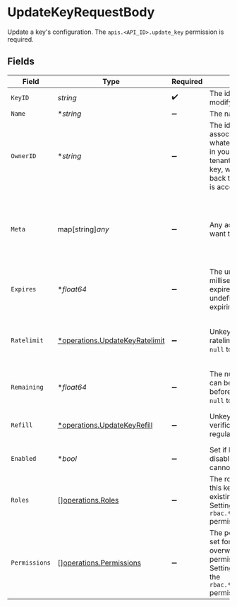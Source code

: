 # UpdateKeyRequestBody

Update a key's configuration.
            The `apis.<API_ID>.update_key` permission is required.


## Fields

| Field                                                                                                                                                                                                                     | Type                                                                                                                                                                                                                      | Required                                                                                                                                                                                                                  | Description                                                                                                                                                                                                               | Example                                                                                                                                                                                                                   |
| ------------------------------------------------------------------------------------------------------------------------------------------------------------------------------------------------------------------------- | ------------------------------------------------------------------------------------------------------------------------------------------------------------------------------------------------------------------------- | ------------------------------------------------------------------------------------------------------------------------------------------------------------------------------------------------------------------------- | ------------------------------------------------------------------------------------------------------------------------------------------------------------------------------------------------------------------------- | ------------------------------------------------------------------------------------------------------------------------------------------------------------------------------------------------------------------------- |
| `KeyID`                                                                                                                                                                                                                   | *string*                                                                                                                                                                                                                  | :heavy_check_mark:                                                                                                                                                                                                        | The id of the key you want to modify                                                                                                                                                                                      | key_123                                                                                                                                                                                                                   |
| `Name`                                                                                                                                                                                                                    | **string*                                                                                                                                                                                                                 | :heavy_minus_sign:                                                                                                                                                                                                        | The name of the key                                                                                                                                                                                                       | Customer X                                                                                                                                                                                                                |
| `OwnerID`                                                                                                                                                                                                                 | **string*                                                                                                                                                                                                                 | :heavy_minus_sign:                                                                                                                                                                                                        | The id of the tenant associated with this key. Use whatever reference you have in your system to identify the tenant. When verifying the key, we will send this field back to you, so you know who is accessing your API. | user_123                                                                                                                                                                                                                  |
| `Meta`                                                                                                                                                                                                                    | map[string]*any*                                                                                                                                                                                                          | :heavy_minus_sign:                                                                                                                                                                                                        | Any additional metadata you want to store with the key                                                                                                                                                                    | {<br/>"roles": [<br/>"admin",<br/>"user"<br/>],<br/>"stripeCustomerId": "cus_1234"<br/>}                                                                                                                                  |
| `Expires`                                                                                                                                                                                                                 | **float64*                                                                                                                                                                                                                | :heavy_minus_sign:                                                                                                                                                                                                        | The unix timestamp in milliseconds when the key will expire. If this field is null or undefined, the key is not expiring.                                                                                                 | 0                                                                                                                                                                                                                         |
| `Ratelimit`                                                                                                                                                                                                               | [*operations.UpdateKeyRatelimit](../../models/operations/updatekeyratelimit.md)                                                                                                                                           | :heavy_minus_sign:                                                                                                                                                                                                        | Unkey comes with per-key ratelimiting out of the box. Set `null` to disable.                                                                                                                                              | {<br/>"type": "fast",<br/>"limit": 10,<br/>"refillRate": 1,<br/>"refillInterval": 60<br/>}                                                                                                                                |
| `Remaining`                                                                                                                                                                                                               | **float64*                                                                                                                                                                                                                | :heavy_minus_sign:                                                                                                                                                                                                        | The number of requests that can be made with this key before it becomes invalid. Set `null` to disable.                                                                                                                   | 1000                                                                                                                                                                                                                      |
| `Refill`                                                                                                                                                                                                                  | [*operations.UpdateKeyRefill](../../models/operations/updatekeyrefill.md)                                                                                                                                                 | :heavy_minus_sign:                                                                                                                                                                                                        | Unkey enables you to refill verifications for each key at regular intervals.                                                                                                                                              | {<br/>"interval": "daily",<br/>"amount": 100<br/>}                                                                                                                                                                        |
| `Enabled`                                                                                                                                                                                                                 | **bool*                                                                                                                                                                                                                   | :heavy_minus_sign:                                                                                                                                                                                                        | Set if key is enabled or disabled. If disabled, the key cannot be used to verify.                                                                                                                                         | true                                                                                                                                                                                                                      |
| `Roles`                                                                                                                                                                                                                   | [][operations.Roles](../../models/operations/roles.md)                                                                                                                                                                    | :heavy_minus_sign:                                                                                                                                                                                                        | The roles you want to set for this key. This overwrites all existing roles.<br/>                  Setting roles requires the `rbac.*.add_role_to_key` permission.                                                         |                                                                                                                                                                                                                           |
| `Permissions`                                                                                                                                                                                                             | [][operations.Permissions](../../models/operations/permissions.md)                                                                                                                                                        | :heavy_minus_sign:                                                                                                                                                                                                        | The permissions you want to set for this key. This overwrites all existing permissions.<br/>                Setting permissions requires the `rbac.*.add_permission_to_key` permission.                                   |                                                                                                                                                                                                                           |